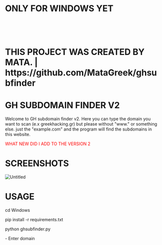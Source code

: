 <h1> ONLY FOR WINDOWS YET</h1>
<br>
<br>
<br>
<h1>THIS PROJECT WAS CREATED BY MATA. | https://github.com/MataGreek/ghsubfinder</h1>
<h1>GH SUBDOMAIN FINDER V2</h1>

<p>Welcome to GH subdomain finder v2. Here you can type the domain you want to scan (e.x greekhacking.gr) but please without "www." or something else.
  just the "example.com" and the program will find the subdomains in this website.</p>
 <span style="color: red;">WHAT NEW DID I ADD TO THE VERSION 2</span>
  
<h1>SCREENSHOTS</h1>


![Untitled](https://user-images.githubusercontent.com/89479885/133817892-e7ea8400-7805-43c2-b240-faf7a7ca853a.png)


  
# USAGE

cd Windows
<p>pip install -r requirements.txt</p>
<p>python ghsubfinder.py</p>
<p>- Enter domain</p>
